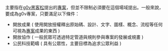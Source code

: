 <!-- TITLE: G0V專案 -->

主要指在[g0v黑客松](g0v黑客松)提出的[專案](專案)，但並不限制必須要在這個場域提出。一般來說，要成為g0v專案，只要滿足以下條件：

* 開放成果 ( 使用開放授權釋出原始碼、設計、文字、圖樣、概念、流程等任何可視為[專案](專案)成果的東西 )
* 開放協作 ( 一般民眾可透過特定管道與規則參與專案的發展或規畫 )
* 公民科技範疇 ( 具有公眾性，主要目標為追求公眾利益 )